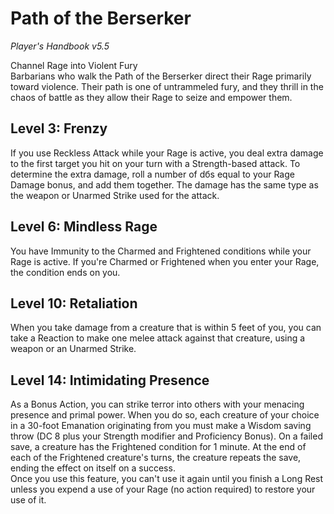 # Path of the Berserker
*Player's Handbook v5.5*  

Channel Rage into Violent Fury  
Barbarians who walk the Path of the Berserker direct their Rage primarily toward violence. Their path is one of untrammeled fury, and they thrill in the chaos of battle as they allow their Rage to seize and empower them.

## Level 3: Frenzy
If you use Reckless Attack while your Rage is active, you deal extra damage to the first target you hit on your turn with a Strength-based attack. To determine the extra damage, roll a number of dбs equal to your Rage Damage bonus, and add them together. The damage has the same type as the weapon or Unarmed Strike used for the attack.

## Level 6: Mindless Rage
You have Immunity to the Charmed and Frightened conditions while your Rage is active. If you're Charmed or Frightened when you enter your Rage, the condition ends on you.

## Level 10: Retaliation
When you take damage from a creature that is within 5 feet of you, you can take a Reaction to make one melee attack against that creature, using a weapon or an Unarmed Strike.

## Level 14: Intimidating Presence
As a Bonus Action, you can strike terror into others with your menacing presence and primal power. When you do so, each creature of your choice in a 30-foot Emanation originating from you must make a Wisdom saving throw (DC 8 plus your Strength modifier and Proficiency Bonus). On a failed save, a creature has the Frightened condition for 1 minute. At the end of each of the Frightened creature's turns, the creature repeats the save, ending the effect on itself on a success.  
Once you use this feature, you can't use it again until you finish a Long Rest unless you expend a use of your Rage (no action required) to restore your use of it.